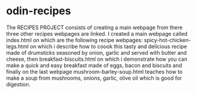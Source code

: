 # odin-recipes
The RECIPES PROJECT consists of creating a main webpage from there three other recipes webpages are linked. I created a main webpage called index.html on which are the following recipe webpages: spicy-hot-chicken-legs.html on which i describe how to coook this tasty and delicious recipe made of drumsticks seasoned by onion, garlic and served with butter and cheese, then breakfast-biscuits.html on which i demonstrate how you can make a quick and easy breakfast made of eggs, bacon and biscuits and finally on the last webpage mushroom-barley-soup.html teaches how to make a soup from mushrooms, onions, garlic, olive oil which is good for digestion.   
